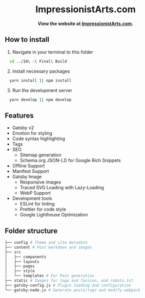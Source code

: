 <h1 align="center">ImpressionistArts.com</h1>

<p align="center">
  <strong>
    View the website at <a href="https://ia-site.netlify.app">ImpressionistArts.com</a>.
  </strong>
</p>

## How to install

1. Navigate in your terminal to this folder

```bash
  cd ../IA\ -\ Final\ Build
```

2. Install necessary packages

```bash
  yarn install || npm install
```

3. Run the development server

```bash
  yarn develop || npm develop
```

## Features

- Gatsby v2
- Emotion for styling
- Code syntax highlighting
- Tags
- SEO
  - Sitemap generation
  - Schema.org JSON-LD for Google Rich Snippets
- Offline Support
- Manifest Support
- Gatsby Image
  - Responsive images
  - Traced SVG Loading with Lazy-Loading
  - WebP Support
- Development tools
  - ESLint for linting
  - Prettier for code style
  - Google Lighthouse Optimization

## Folder structure

```bash
├── config # Theme and site metadata
├── content # Post markdown and images
├── src
│   ├── components
│   ├── layouts
│   ├── pages
│   ├── style
│   └── templates # For Post generation
├── static # Images for logo and favicon, and robots.txt
├── gatsby-config.js # Plugin loading and configuration
└── gatsby-node.js # Generate posts/tags and modify webpack
```
